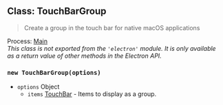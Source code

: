 ## Class: TouchBarGroup

> Create a group in the touch bar for native macOS applications

Process: [Main](latest/glossary.md#main-process)<br />
_This class is not exported from the `'electron'` module. It is only available as a return value of other methods in the Electron API._

### `new TouchBarGroup(options)`

* `options` Object
  * `items` [TouchBar](latest/api/touch-bar.md) - Items to display as a group.
